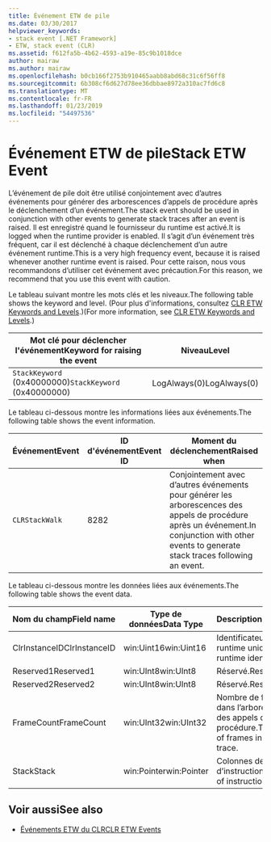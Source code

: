 ```yaml
---
title: Événement ETW de pile
ms.date: 03/30/2017
helpviewer_keywords:
- stack event [.NET Framework]
- ETW, stack event (CLR)
ms.assetid: f612fa5b-4b62-4593-a19e-85c9b1018dce
author: mairaw
ms.author: mairaw
ms.openlocfilehash: b0cb166f2753b910465aabb8abd68c31c6f56ff8
ms.sourcegitcommit: 6b308cf6d627d78ee36dbbae8972a310ac7fd6c8
ms.translationtype: MT
ms.contentlocale: fr-FR
ms.lasthandoff: 01/23/2019
ms.locfileid: "54497536"
---
```

# <a name="stack-etw-event"></a><span data-ttu-id="d84e6-102">Événement ETW de pile</span><span class="sxs-lookup"><span data-stu-id="d84e6-102">Stack ETW Event</span></span>
<span data-ttu-id="d84e6-103">L’événement de pile doit être utilisé conjointement avec d’autres événements pour générer des arborescences d’appels de procédure après le déclenchement d’un événement.</span><span class="sxs-lookup"><span data-stu-id="d84e6-103">The stack event should be used in conjunction with other events to generate stack traces after an event is raised.</span></span> <span data-ttu-id="d84e6-104">Il est enregistré quand le fournisseur du runtime est activé.</span><span class="sxs-lookup"><span data-stu-id="d84e6-104">It is logged when the runtime provider is enabled.</span></span> <span data-ttu-id="d84e6-105">Il s’agit d’un événement très fréquent, car il est déclenché à chaque déclenchement d’un autre événement runtime.</span><span class="sxs-lookup"><span data-stu-id="d84e6-105">This is a very high frequency event, because it is raised whenever another runtime event is raised.</span></span> <span data-ttu-id="d84e6-106">Pour cette raison, nous vous recommandons d’utiliser cet événement avec précaution.</span><span class="sxs-lookup"><span data-stu-id="d84e6-106">For this reason, we recommend that you use this event with caution.</span></span>  
  
 <span data-ttu-id="d84e6-107">Le tableau suivant montre les mots clés et les niveaux.</span><span class="sxs-lookup"><span data-stu-id="d84e6-107">The following table shows the keyword and level.</span></span> <span data-ttu-id="d84e6-108">(Pour plus d'informations, consultez [CLR ETW Keywords and Levels](../../../docs/framework/performance/clr-etw-keywords-and-levels.md).)</span><span class="sxs-lookup"><span data-stu-id="d84e6-108">(For more information, see [CLR ETW Keywords and Levels](../../../docs/framework/performance/clr-etw-keywords-and-levels.md).)</span></span>  
  
|<span data-ttu-id="d84e6-109">Mot clé pour déclencher l'événement</span><span class="sxs-lookup"><span data-stu-id="d84e6-109">Keyword for raising the event</span></span>|<span data-ttu-id="d84e6-110">Niveau</span><span class="sxs-lookup"><span data-stu-id="d84e6-110">Level</span></span>|  
|-----------------------------------|-----------|  
|<span data-ttu-id="d84e6-111">`StackKeyword` (0x40000000)</span><span class="sxs-lookup"><span data-stu-id="d84e6-111">`StackKeyword` (0x40000000)</span></span>|<span data-ttu-id="d84e6-112">LogAlways(0)</span><span class="sxs-lookup"><span data-stu-id="d84e6-112">LogAlways(0)</span></span>|  
  
 <span data-ttu-id="d84e6-113">Le tableau ci-dessous montre les informations liées aux événements.</span><span class="sxs-lookup"><span data-stu-id="d84e6-113">The following table shows the event information.</span></span>  
  
|<span data-ttu-id="d84e6-114">Événement</span><span class="sxs-lookup"><span data-stu-id="d84e6-114">Event</span></span>|<span data-ttu-id="d84e6-115">ID d'événement</span><span class="sxs-lookup"><span data-stu-id="d84e6-115">Event ID</span></span>|<span data-ttu-id="d84e6-116">Moment du déclenchement</span><span class="sxs-lookup"><span data-stu-id="d84e6-116">Raised when</span></span>|  
|-----------|--------------|-----------------|  
|`CLRStackWalk`|<span data-ttu-id="d84e6-117">82</span><span class="sxs-lookup"><span data-stu-id="d84e6-117">82</span></span>|<span data-ttu-id="d84e6-118">Conjointement avec d’autres événements pour générer les arborescences des appels de procédure après un événement.</span><span class="sxs-lookup"><span data-stu-id="d84e6-118">In conjunction with other events to generate stack traces following an event.</span></span>|  
  
 <span data-ttu-id="d84e6-119">Le tableau ci-dessous montre les données liées aux événements.</span><span class="sxs-lookup"><span data-stu-id="d84e6-119">The following table shows the event data.</span></span>  
  
|<span data-ttu-id="d84e6-120">Nom du champ</span><span class="sxs-lookup"><span data-stu-id="d84e6-120">Field name</span></span>|<span data-ttu-id="d84e6-121">Type de données</span><span class="sxs-lookup"><span data-stu-id="d84e6-121">Data Type</span></span>|<span data-ttu-id="d84e6-122">Description</span><span class="sxs-lookup"><span data-stu-id="d84e6-122">Description</span></span>|  
|----------------|---------------|-----------------|  
|<span data-ttu-id="d84e6-123">ClrInstanceID</span><span class="sxs-lookup"><span data-stu-id="d84e6-123">ClrInstanceID</span></span>|<span data-ttu-id="d84e6-124">win:Uint16</span><span class="sxs-lookup"><span data-stu-id="d84e6-124">win:Uint16</span></span>|<span data-ttu-id="d84e6-125">Identificateur de runtime unique.</span><span class="sxs-lookup"><span data-stu-id="d84e6-125">Unique runtime identifier.</span></span>|  
|<span data-ttu-id="d84e6-126">Reserved1</span><span class="sxs-lookup"><span data-stu-id="d84e6-126">Reserved1</span></span>|<span data-ttu-id="d84e6-127">win:UInt8</span><span class="sxs-lookup"><span data-stu-id="d84e6-127">win:UInt8</span></span>|<span data-ttu-id="d84e6-128">Réservé.</span><span class="sxs-lookup"><span data-stu-id="d84e6-128">Reserved.</span></span>|  
|<span data-ttu-id="d84e6-129">Reserved2</span><span class="sxs-lookup"><span data-stu-id="d84e6-129">Reserved2</span></span>|<span data-ttu-id="d84e6-130">win:UInt8</span><span class="sxs-lookup"><span data-stu-id="d84e6-130">win:UInt8</span></span>|<span data-ttu-id="d84e6-131">Réservé.</span><span class="sxs-lookup"><span data-stu-id="d84e6-131">Reserved.</span></span>|  
|<span data-ttu-id="d84e6-132">FrameCount</span><span class="sxs-lookup"><span data-stu-id="d84e6-132">FrameCount</span></span>|<span data-ttu-id="d84e6-133">win:UInt32</span><span class="sxs-lookup"><span data-stu-id="d84e6-133">win:UInt32</span></span>|<span data-ttu-id="d84e6-134">Nombre de frames dans l’arborescence des appels de procédure.</span><span class="sxs-lookup"><span data-stu-id="d84e6-134">The number of frames in the stack trace.</span></span>|  
|<span data-ttu-id="d84e6-135">Stack</span><span class="sxs-lookup"><span data-stu-id="d84e6-135">Stack</span></span>|<span data-ttu-id="d84e6-136">win:Pointer</span><span class="sxs-lookup"><span data-stu-id="d84e6-136">win:Pointer</span></span>|<span data-ttu-id="d84e6-137">Colonnes de pointeurs d’instruction.</span><span class="sxs-lookup"><span data-stu-id="d84e6-137">Columns of instruction pointers.</span></span>|  
  
## <a name="see-also"></a><span data-ttu-id="d84e6-138">Voir aussi</span><span class="sxs-lookup"><span data-stu-id="d84e6-138">See also</span></span>
- [<span data-ttu-id="d84e6-139">Événements ETW du CLR</span><span class="sxs-lookup"><span data-stu-id="d84e6-139">CLR ETW Events</span></span>](../../../docs/framework/performance/clr-etw-events.md)
